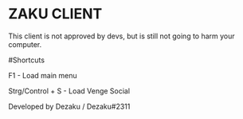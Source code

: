 # ZAKU CLIENT

This client is not approved by devs, but is still not going to harm your computer.

#Shortcuts

F1 - Load main menu

Strg/Control + S - Load Venge Social



Developed by Dezaku / Dezaku#2311